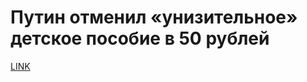 # Путин отменил «унизительное» детское пособие в 50 рублей



[LINK](https://varlamov.ru/3683446.html)